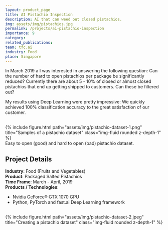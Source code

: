 ```yaml
---
layout: product_page
title: AI Pistachio Inspection
description: AI that can weed out closed pistachios.
img: assets/img/pistachios.jpg
permalink: /projects/ai-pistachio-inspection
importance: 9
category:
related_publications: 
team: tfc.ai
industry: Food
place: Singapore
---
```


In March 2019 a I was interested in answering the following question: Can the number of hard to open pistachios per package be significantly reduced? Currently there are about 5 - 10% of closed or almost closed pistachios that end up getting shipped to customers. Can these be filtered out?

My results using Deep Learning were pretty impressive: We quickly achieved 100% classification accuracy to the great satisfaction of our customer.

<div class="row" style="margin-top: 30px;">
    <div class="col-sm mt-3 mt-md-0">
        {% include figure.html path="assets/img/pistachio-dataset-1.png" title="Samples of a pistachio dataset" class="img-fluid rounded z-depth-1" %}
    </div>
</div>
<div class="caption">
    Easy to open (good) and hard to open (bad) pistachio dataset.
</div>


## Project Details
**Industry**: Food (Fruits and Vegetables)<br />
**Product**: Packaged Salted Pistachios<br />
**Time Frame**: March - April, 2019<br />
**Products / Technologies**:
- Nvidia GeForce® GTX 1070 GPU
- Python, PyTorch and fast.ai Deep Learning framework


<div class="row" style="margin-top: 30px;">
    <div class="col-sm mt-3 mt-md-0">
        {% include figure.html path="assets/img/pistachio-dataset-2.jpeg" title="Creating a pistachio dataset" class="img-fluid rounded z-depth-1" %}
    </div>
</div>